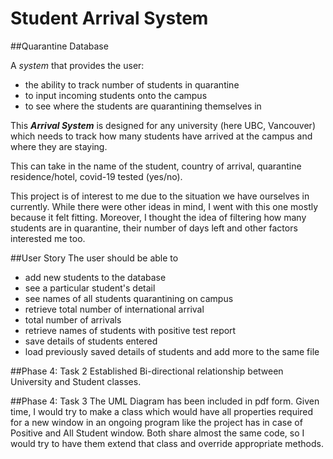 # Student Arrival System

##Quarantine Database

A *system* that provides the user:
- the ability to track number of students in quarantine
- to input incoming students onto the campus
- to see where the students are quarantining themselves in

This ***Arrival System*** is designed for any university (here UBC, Vancouver) which needs to track
how many students have arrived at the campus and where they are staying.

This can take in the name of the student, country of arrival, quarantine residence/hotel,
covid-19 tested (yes/no).

This project is of interest to me due to the situation we have ourselves in currently.
While there were other ideas in mind, I went with this one mostly because it felt fitting. 
Moreover, I thought the idea of filtering how many students are in quarantine, their number of 
days left and other factors interested me too.

##User Story
The user should be able to
- add new students to the database
- see a particular student's detail
- see names of all students quarantining on campus
- retrieve total number of international arrival
- total number of arrivals
- retrieve names of students with positive test report
- save details of students entered
- load previously saved details of students and add more to the same file


##Phase 4: Task 2
Established Bi-directional relationship between University and Student classes.

##Phase 4: Task 3
The UML Diagram has been included in pdf form. Given time, I would try to make a class which would have all properties 
required for a new window in an ongoing program like the project has in case of Positive and All Student window. Both 
share almost the same code, so I would try to have them extend that class and override appropriate methods.